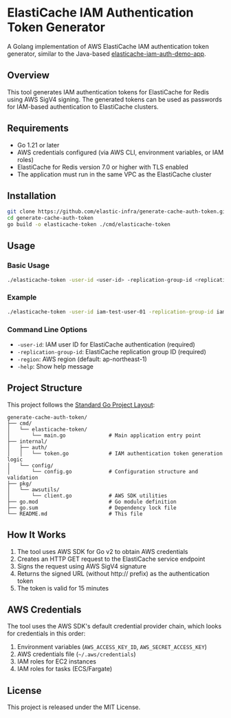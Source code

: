 # ElastiCache IAM Authentication Token Generator

A Golang implementation of AWS ElastiCache IAM authentication token generator, similar to the Java-based [elasticache-iam-auth-demo-app](https://github.com/aws-samples/elasticache-iam-auth-demo-app).

## Overview

This tool generates IAM authentication tokens for ElastiCache for Redis using AWS SigV4 signing. The generated tokens can be used as passwords for IAM-based authentication to ElastiCache clusters.

## Requirements

- Go 1.21 or later
- AWS credentials configured (via AWS CLI, environment variables, or IAM roles)
- ElastiCache for Redis version 7.0 or higher with TLS enabled
- The application must run in the same VPC as the ElastiCache cluster

## Installation

```bash
git clone https://github.com/elastic-infra/generate-cache-auth-token.git
cd generate-cache-auth-token
go build -o elasticache-token ./cmd/elasticache-token
```

## Usage

### Basic Usage

```bash
./elasticache-token -user-id <user-id> -replication-group-id <replication-group-id> -region <region>
```

### Example

```bash
./elasticache-token -user-id iam-test-user-01 -replication-group-id iam-test-rg-01 -region us-east-1
```

### Command Line Options

- `-user-id`: IAM user ID for ElastiCache authentication (required)
- `-replication-group-id`: ElastiCache replication group ID (required)
- `-region`: AWS region (default: ap-northeast-1)
- `-help`: Show help message

## Project Structure

This project follows the [Standard Go Project Layout](https://github.com/golang-standards/project-layout):

```
generate-cache-auth-token/
├── cmd/
│   └── elasticache-token/
│       └── main.go              # Main application entry point
├── internal/
│   ├── auth/
│   │   └── token.go             # IAM authentication token generation logic
│   └── config/
│       └── config.go            # Configuration structure and validation
├── pkg/
│   └── awsutils/
│       └── client.go            # AWS SDK utilities
├── go.mod                       # Go module definition
├── go.sum                       # Dependency lock file
└── README.md                    # This file
```

## How It Works

1. The tool uses AWS SDK for Go v2 to obtain AWS credentials
2. Creates an HTTP GET request to the ElastiCache service endpoint
3. Signs the request using AWS SigV4 signature
4. Returns the signed URL (without http:// prefix) as the authentication token
5. The token is valid for 15 minutes

## AWS Credentials

The tool uses the AWS SDK's default credential provider chain, which looks for credentials in this order:

1. Environment variables (`AWS_ACCESS_KEY_ID`, `AWS_SECRET_ACCESS_KEY`)
2. AWS credentials file (`~/.aws/credentials`)
3. IAM roles for EC2 instances
4. IAM roles for tasks (ECS/Fargate)

## License

This project is released under the MIT License.
